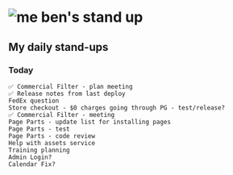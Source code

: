 # ![me](https://avatars2.githubusercontent.com/u/5232044?s=50&v=4) ben's stand up

## My daily stand-ups

### Today

    ✅ Commercial Filter - plan meeting
    ✅ Release notes from last deploy
    FedEx question
    Store checkout - $0 charges going through PG - test/release?
    ✅ Commercial Filter - meeting
    Page Parts - update list for installing pages
    Page Parts - test
    Page Parts - code review
    Help with assets service
    Training planning
    Admin Login?
    Calendar Fix?
